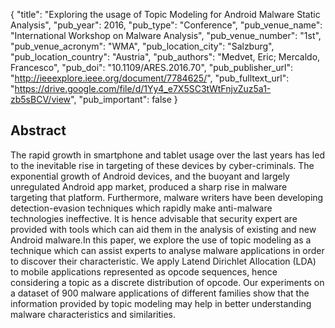 {
  "title": "Exploring the usage of Topic Modeling for Android Malware Static Analysis",
  "pub_year": 2016,
  "pub_type": "Conference",
  "pub_venue_name": "International Workshop on Malware Analysis",
  "pub_venue_number": "1st",
  "pub_venue_acronym": "WMA",
  "pub_location_city": "Salzburg",
  "pub_location_country": "Austria",
  "pub_authors": "Medvet, Eric; Mercaldo, Francesco",
  "pub_doi": "10.1109/ARES.2016.70",
  "pub_publisher_url": "http://ieeexplore.ieee.org/document/7784625/",
  "pub_fulltext_url": "https://drive.google.com/file/d/1Yy4_e7X5SC3tWtFnjvZuz5a1-zb5sBCV/view",
  "pub_important": false
}

## Abstract
The rapid growth in smartphone and tablet usage over the last years has led to the inevitable rise in targeting of these devices by cyber-criminals. The exponential growth of Android devices, and the buoyant and largely unregulated Android app market, produced a sharp rise in malware targeting that platform. Furthermore, malware writers have been developing detection-evasion techniques which rapidly make anti-malware technologies ineffective. It is hence advisable that security expert are provided with tools which can aid them in the analysis of existing and new Android malware.In this paper, we explore the use of topic modeling as a technique which can assist experts to analyse malware applications in order to discover their characteristic. We apply Latend Dirichlet Allocation (LDA) to mobile applications represented as opcode sequences, hence considering a topic as a discrete distribution of opcode. Our experiments on a dataset of 900 malware applications of different families show that the information provided by topic modeling may help in better understanding malware characteristics and similarities.
